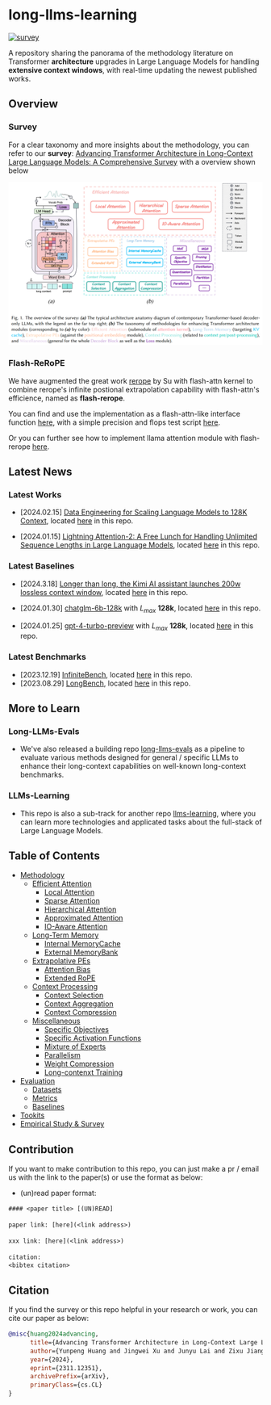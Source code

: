 # long-llms-learning

<p align="left">
<a href="https://arxiv.org/abs/2311.12351v2">
<img alt="survey" src="https://img.shields.io/badge/survey-arxiv:2311.12351v2-blue">
</a>
</p>

A repository sharing the panorama of the methodology literature on Transformer **architecture** upgrades in Large Language Models for handling **extensive context windows**, with real-time updating the newest published works.


## Overview

### Survey

For a clear taxonomy and more insights about the methodology, you can refer to our **survey**: [Advancing Transformer Architecture in Long-Context Large Language Models: A Comprehensive Survey](https://arxiv.org/abs/2311.12351v2) with a overview shown below

![Overview of the survey](./imgs/overview_with_caption_v2.png)


### Flash-ReRoPE

We have augmented the great work [rerope](https://github.com/bojone/rerope) by Su with flash-attn kernel to combine rerope's infinite postional extrapolation capability with flash-attn's efficience, named as **flash-rerope**.

You can find and use the implementation as a flash-attn-like interface function [here](./notebooks/flash_rerope.py), with a simple precision and flops test script [here](./notebooks/test_flash_rerope.py).

Or you can further see how to implement llama attention module with flash-rerope [here](https://github.com/Strivin0311/long-llms-eval/blob/main/evals/aug.py#L809).

## Latest News

### Latest Works

* [2024.02.15] [Data Engineering for Scaling Language Models to 128K Context](https://arxiv.org/abs/2402.10171), located [here](./methodology/miscellaneous.md#long-contenxt-training) in this repo.
  
* [2024.01.15] [Lightning Attention-2: A Free Lunch for Handling Unlimited Sequence Lengths in Large Language Models](https://arxiv.org/abs/2401.04658), located [here](./methodology/efficient_attn_sec/ioaware_attn.md#lightning-attention) in this repo.


### Latest Baselines

* [2024.3.18] [Longer than long, the Kimi AI assistant launches 200w lossless context window](https://mp.weixin.qq.com/s/UjXKic9IAaf55ARqbnJ3Pg), located [here](./methodology/miscellaneous.md#baseline-table) in this repo.

* [2024.01.30] [chatglm-6b-128k](https://huggingface.co/THUDM/chatglm3-6b-128k) with $L_{max}$ **128k**, located [here](./evaluation/baselines.md#baseline-table) in this repo.

* [2024.01.25] [gpt-4-turbo-preview](https://platform.openai.com/docs/models/gpt-4-and-gpt-4-turbo) with $L_{max}$ **128k**, located [here](./evaluation/baselines.md#baseline-table) in this repo.


### Latest Benchmarks

* [2023.12.19] [InfiniteBench](https://github.com/OpenBMB/InfiniteBench), located [here](./evaluation/datasets.md#dataset-table) in this repo.
* [2023.08.29] [LongBench](https://github.com/THUDM/LongBench), located [here](./evaluation/datasets.md#dataset-table) in this repo.


## More to Learn

### Long-LLMs-Evals

* We've also released a building repo [long-llms-evals](https://github.com/Strivin0311/long-llms-evals) as a pipeline to evaluate various methods designed for general / specific LLMs to enhance their long-context capabilities on well-known long-context benchmarks.

### LLMs-Learning

* This repo is also a sub-track for another repo [llms-learning](https://github.com/Strivin0311/llms-learning), where you can learn more technologies and applicated tasks about the full-stack of Large Language Models.


## Table of Contents

* [Methodology](./methodology/)
  * [Efficient Attention](./methodology/efficient_attn.md)
    * [Local Attention](./methodology/efficient_attn_sec/local_attn.md)
    * [Sparse Attention](./methodology/efficient_attn_sec/sparse_attn.md)
    * [Hierarchical Attention](./methodology/efficient_attn_sec/hierarchical_attn.md)
    * [Approximated Attention](./methodology/efficient_attn_sec/approx_attn.md)
    * [IO-Aware Attention](./methodology/efficient_attn_sec/ioaware_attn.md)
  * [Long-Term Memory](./methodology/long-term_memory.md)
    * [Internal MemoryCache](./methodology/long-term_memory_sec/internal_memory_cache.md)
    * [External MemoryBank](./methodology/long-term_memory_sec/external_memory_bank.md)
  * [Extrapolative PEs](./methodology/extrapolative_pes.md)
    * [Attention Bias](./methodology/extrapolative_pes_sec/attention_bias.md)
    * [Extended RoPE](./methodology/extrapolative_pes_sec/extended_rope.md)
  * [Context Processing](./methodology/context_process.md)
    * [Context Selection](./methodology/context_process_sec/context_selection.md)
    * [Context Aggregation](./methodology/context_process_sec/context_aggregation.md)
    * [Context Compression](./methodology/context_process_sec/context_compression.md)
  * [Miscellaneous](./methodology/miscellaneous.md)
    * [Specific Objectives](./methodology/miscellaneous_sec/spec_objective.md)
    * [Specific Activation Functions](./methodology/miscellaneous_sec/spec_activation.md)
    * [Mixture of Experts](./methodology/miscellaneous_sec/moe.md)
    * [Parallelism](./methodology/miscellaneous_sec/parallel.md)
    * [Weight Compression](./methodology/miscellaneous_sec/weight_compress.md)
    * [Long-contenxt Training](./methodology/miscellaneous.md#long-contenxt-training)
* [Evaluation](./evaluation/)
  * [Datasets](./evaluation/datasets.md)
  * [Metrics](./evaluation/metrics.md)
  * [Baselines](./evaluation/baselines.md)
* [Tookits](./toolkits/README.md)
* [Empirical Study & Survey](./empirical.md)



## Contribution

If you want to make contribution to this repo, you can just make a pr / email us with the link to the paper(s) or use the format as below:

* (un)read paper format:
```
#### <paper title> [(UN)READ]

paper link: [here](<link address>)

xxx link: [here](<link address>)

citation:
<bibtex citation>
```


## Citation

If you find the survey or this repo helpful in your research or work, you can cite our paper as below:

```bibtex
@misc{huang2024advancing,
      title={Advancing Transformer Architecture in Long-Context Large Language Models: A Comprehensive Survey}, 
      author={Yunpeng Huang and Jingwei Xu and Junyu Lai and Zixu Jiang and Taolue Chen and Zenan Li and Yuan Yao and Xiaoxing Ma and Lijuan Yang and Hao Chen and Shupeng Li and Penghao Zhao},
      year={2024},
      eprint={2311.12351},
      archivePrefix={arXiv},
      primaryClass={cs.CL}
}
```
